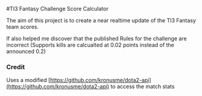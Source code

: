 #TI3 Fantasy Challenge Score Calculator

The aim of this project is to create a near realtime update of the TI3 Fantasy team scores.

If also helped me discover that the published Rules for the challenge are incorrect (Supports kills are calcualted at 0.02 points instead of the announced 0.2)


### Credit

Uses a modified [https://github.com/kronusme/dota2-api](https://github.com/kronusme/dota2-api) to access the match stats